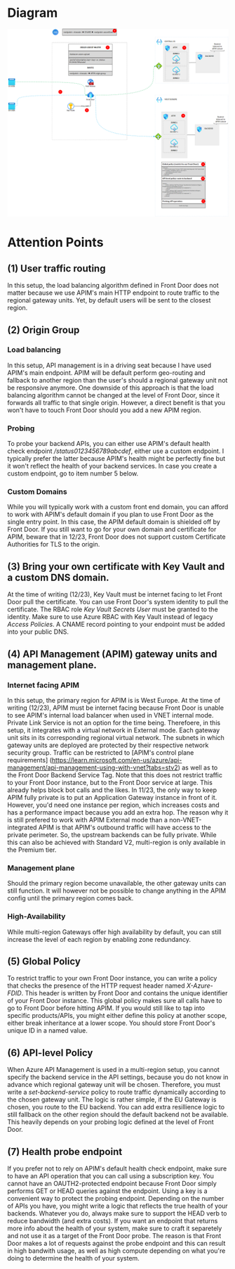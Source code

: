 
# Diagram
![frontdoor-apim-option1](../images/frontdoorapim2.png)

# Attention Points
## (1) User traffic routing 
In this setup, the load balancing algorithm defined in Front Door does not matter because we use APIM's main HTTP endpoint to route traffic to the regional gateway units. Yet, by default users will be sent to the closest region.

## (2) Origin Group
### Load balancing
In this setup, API management is in a driving seat because I have used APIM's main endpoint. APIM will be default perform geo-routing and fallback to another region than the user's should a regional gateway unit not be responsive anymore. 
One downside of this approach is that the load balancing algorithm cannot be changed at the level of Front Door, since it forwards all traffic to that single origin. However, a direct benefit is that you won't have to touch Front Door should you add a new APIM region.
### Probing
To probe your backend APIs, you can either use APIM's default health check endpoint */status0123456789abcdef*, either use a custom endpoint. I typically prefer the latter because APIM's health might be perfectly fine but it won't reflect the health of your backend services. In case you create a custom endpoint, go to item number 5 below. 
### Custom Domains
While you will typically work with a custom front end domain, you can afford to work with APIM's default domain if you plan to use Front Door as the single entry point. In this case, the APIM default domain is shielded off by Front Door. If you still want to go for your own domain and certificate for APIM, beware that in 12/23, Front Door does not support custom Certificate Authorities for TLS to the origin.

## (3) Bring your own certificate with Key Vault and a custom DNS domain.
At the time of writing (12/23), Key Vault must be internet facing to let Front Door pull the certificate. You can use Front Door's system identity to pull the certificate. The RBAC role *Key Vault Secrets User* must be granted to the identity. Make sure to use Azure RBAC with Key Vault instead of legacy *Access Policies*. A CNAME record pointing to your endpoint must be added into your public DNS.


## (4) API Management (APIM) gateway units and management plane.
### Internet facing APIM
In this setup, the primary region for APIM is is West Europe. At the time of writing (12/23), APIM must be internet facing because Front Door is unable to see APIM's internal load balancer when used in VNET internal mode. Private Link Service is not an option for the time being. 
Therefoere, in this setup, it integrates with a virtual network in External mode. Each gateway unit sits in its corresponding regional virtual network. The subnets in which gateway units are deployed are protected by their respective network security group. 
Traffic can be restricted to [APIM's control plane requirements] (https://learn.microsoft.com/en-us/azure/api-management/api-management-using-with-vnet?tabs=stv2) as well as to the Front Door Backend Service Tag. Note that this does not restrict traffic to your Front Door instance, but to the Front Door service at large. This already helps block bot calls and the likes. In 11/23, the only way to keep APIM fully private is to put an Application Gateway instance in front of it. However, you'd need one instance per region, which increases costs and has a performance impact because you add an extra hop. The reason why it is still prefered to work with APIM External mode than a non-VNET-integrated APIM is that APIM's outbound traffic will have access to the private perimeter. So, the upstream backends can be fully private. While this can also be achieved with Standard V2, multi-region is only available in the Premium tier.
### Management plane
Should the primary region become unavailable, the other gateway units can still function. It will however not be possible to change anything in the APIM config until the primary region comes back.
### High-Availability
While multi-region Gateways offer high availability by default, you can still increase the level of each region by enabling zone redundancy.

## (5) Global Policy
To restrict traffic to your own Front Door instance, you can write a policy that checks the presence of the HTTP request header named *X-Azure-FDID*. This header is written by Front Door and contains the unique identifier of your Front Door instance.
This global policy makes sure all calls have to go to Front Door before hitting APIM. If you would still like to tap into specific products/APIs, you might either define this policy at another scope, either break inheritance at a lower scope.
You should store Front Door's unique ID in a named value.

## (6) API-level Policy
When Azure API Management is used in a multi-region setup, you cannot specify the backend service in the API settings, because you do not know in advance which regional gateway unit will be chosen. Therefore, you must write a *set-backend-service* policy to route traffic dynamically according to the chosen gateway unit. The logic is rather simple, if the EU Gateway is chosen, you route to the EU backend. You can add extra resillience logic to still fallback on the other region should the default backend not be available. This heavily depends on your probing logic defined at the level of Front Door. 

## (7) Health probe endpoint
If you prefer not to rely on APIM's default health check endpoint, make sure to have an API operation that you can call using a subscription key. You cannot have an OAUTH2-protected endpoint because Front Door simply performs GET or HEAD queries against the endpoint. Using a key is a convenient way to protect the probing endpoint. Depending on the number of APIs you have, you might write a logic that reflects the true health of your backends. Whatever you do, always make sure to support the HEAD verb to reduce bandwidth (and extra costs). If you want an endpoint that returns more info about the health of your system, make sure to craft it separetely and not use it as a target of the Front Door probe. The reason is that Front Door makes a lot of requests against the probe endpoint and this can result in high bandwith usage, as well as high compute depending on what you're doing to determine the health of your system.
